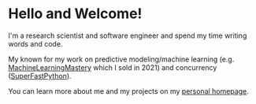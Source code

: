 # Hello and Welcome!

I'm a research scientist and software engineer and spend my time writing words and code.

My known for my work on predictive modeling/machine learning (e.g. [MachineLearningMastery](https://MachineLearningMastery.com) which I sold in 2021) and concurrency ([SuperFastPython](https://SuperFastPython.com)).

You can learn more about me and my projects on my [personal homepage](https://jasonbrownlee.me/).